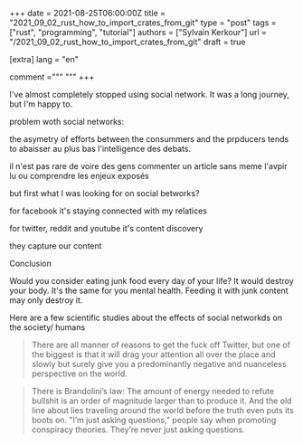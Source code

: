 +++
date = 2021-08-25T06:00:00Z
title = "2021_09_02_rust_how_to_import_crates_from_git"
type = "post"
tags = ["rust", "programming", "tutorial"]
authors = ["Sylvain Kerkour"]
url = "/2021_09_02_rust_how_to_import_crates_from_git"
draft = true

[extra]
lang = "en"

comment ="""
"""
+++


I've almost completely stopped using social network. It was a long journey, but I'm happy to.

problem woth social networks:

the asymetry of efforts between the consummers and the prpducers tends to abaisser au plus bas l'intelligence des debats.

il n'est pas rare de voire des gens commenter un article sans meme l'avpir lu ou comprendre les enjeux exposés


but first what I was looking for on social betworks?

for facebook it's staying connected with my relatices


for twitter, reddit and youtube it's content discovery


they capture our content


Conclusion

Would you consider eating junk food every day of your life? It would destroy your body. It's the same for you mental health. Feeding it with junk content may only destroy it.

Here are a few scientific studies about the effects of social networkds on the society/ humans



> There are all manner of reasons to get the fuck off Twitter, but one of the biggest is that it will drag your attention all over the place and slowly but surely give you a predominantly negative and nuanceless perspective on the world.

> There is Brandolini’s law: The amount of energy needed to refute bullshit is an order of magnitude larger than to produce it. And the old line about lies traveling around the world before the truth even puts its boots on. "I’m just asking questions," people say when promoting conspiracy theories. They’re never just asking questions.
